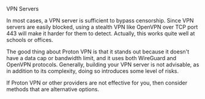 VPN Servers

In most cases, a VPN server is sufficient to bypass censorship. Since VPN servers are easily blocked, using a stealth VPN like OpenVPN over TCP port 443 will make it harder for them to detect. Actually, this works quite well at schools or offices.

The good thing about Proton VPN is that it stands out because it doesn't have a data cap or bandwidth limit, and it uses both WireGuard and OpenVPN protocols. Generally, building your VPN server is not advisable, as in addition to its complexity, doing so introduces some level of risks.

If Proton VPN or other providers are not effective for you, then consider methods that are alternative options.
